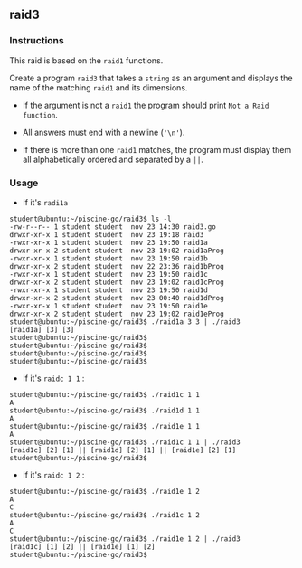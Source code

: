 ## raid3

### Instructions

This raid is based on the `raid1` functions.

Create a program `raid3` that takes a `string` as an argument and displays the name of the matching `raid1` and its dimensions.

-   If the argument is not a `raid1` the program should print `Not a Raid function`.

-   All answers must end with a newline (`'\n'`).

-   If there is more than one `raid1` matches, the program must display them all alphabetically ordered and separated by a `||`.

### Usage

- If it's `radi1a`

```console
student@ubuntu:~/piscine-go/raid3$ ls -l
-rw-r--r-- 1 student student  nov 23 14:30 raid3.go
drwxr-xr-x 1 student student  nov 23 19:18 raid3
-rwxr-xr-x 1 student student  nov 23 19:50 raid1a
drwxr-xr-x 2 student student  nov 23 19:02 raid1aProg
-rwxr-xr-x 1 student student  nov 23 19:50 raid1b
drwxr-xr-x 2 student student  nov 22 23:36 raid1bProg
-rwxr-xr-x 1 student student  nov 23 19:50 raid1c
drwxr-xr-x 2 student student  nov 23 19:02 raid1cProg
-rwxr-xr-x 1 student student  nov 23 19:50 raid1d
drwxr-xr-x 2 student student  nov 23 00:40 raid1dProg
-rwxr-xr-x 1 student student  nov 23 19:50 raid1e
drwxr-xr-x 2 student student  nov 23 19:02 raid1eProg
student@ubuntu:~/piscine-go/raid3$ ./raid1a 3 3 | ./raid3
[raid1a] [3] [3]
student@ubuntu:~/piscine-go/raid3$
student@ubuntu:~/piscine-go/raid3$
student@ubuntu:~/piscine-go/raid3$
student@ubuntu:~/piscine-go/raid3$
```

- If it's `raidc 1 1` :

```console
student@ubuntu:~/piscine-go/raid3$ ./raid1c 1 1
A
student@ubuntu:~/piscine-go/raid3$ ./raid1d 1 1
A
student@ubuntu:~/piscine-go/raid3$ ./raid1e 1 1
A
student@ubuntu:~/piscine-go/raid3$ ./raid1c 1 1 | ./raid3
[raid1c] [2] [1] || [raid1d] [2] [1] || [raid1e] [2] [1]
student@ubuntu:~/piscine-go/raid3$
```

- If it's `raidc 1 2` :

```console
student@ubuntu:~/piscine-go/raid3$ ./raid1e 1 2
A
C
student@ubuntu:~/piscine-go/raid3$ ./raid1c 1 2
A
C
student@ubuntu:~/piscine-go/raid3$ ./raid1e 1 2 | ./raid3
[raid1c] [1] [2] || [raid1e] [1] [2]
student@ubuntu:~/piscine-go/raid3$
```
